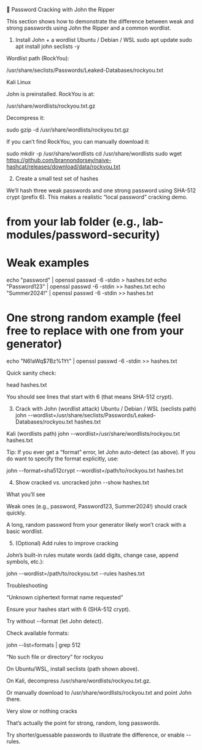 🔨 Password Cracking with John the Ripper

This section shows how to demonstrate the difference between weak and strong passwords using John the Ripper and a common wordlist.

1) Install John + a wordlist
Ubuntu / Debian / WSL
sudo apt update
sudo apt install john seclists -y


Wordlist path (RockYou):

/usr/share/seclists/Passwords/Leaked-Databases/rockyou.txt

Kali Linux

John is preinstalled. RockYou is at:

/usr/share/wordlists/rockyou.txt.gz


Decompress it:

sudo gzip -d /usr/share/wordlists/rockyou.txt.gz


If you can’t find RockYou, you can manually download it:

sudo mkdir -p /usr/share/wordlists
cd /usr/share/wordlists
sudo wget https://github.com/brannondorsey/naive-hashcat/releases/download/data/rockyou.txt

2) Create a small test set of hashes

We’ll hash three weak passwords and one strong password using SHA-512 crypt (prefix $6$). This makes a realistic “local password” cracking demo.

# from your lab folder (e.g., lab-modules/password-security)

# Weak examples
echo "password"      | openssl passwd -6 -stdin >  hashes.txt
echo "Password123"   | openssl passwd -6 -stdin >> hashes.txt
echo "Summer2024!"   | openssl passwd -6 -stdin >> hashes.txt

# One strong random example (feel free to replace with one from your generator)
echo "N6!aWq$7Bz%1Yt" | openssl passwd -6 -stdin >> hashes.txt


Quick sanity check:

head hashes.txt


You should see lines that start with $6$ (that means SHA-512 crypt).

3) Crack with John (wordlist attack)
Ubuntu / Debian / WSL (seclists path)
john --wordlist=/usr/share/seclists/Passwords/Leaked-Databases/rockyou.txt hashes.txt

Kali (wordlists path)
john --wordlist=/usr/share/wordlists/rockyou.txt hashes.txt


Tip: If you ever get a “format” error, let John auto-detect (as above).
If you do want to specify the format explicitly, use:

john --format=sha512crypt --wordlist=/path/to/rockyou.txt hashes.txt

4) Show cracked vs. uncracked
john --show hashes.txt


What you’ll see

Weak ones (e.g., password, Password123, Summer2024!) should crack quickly.

A long, random password from your generator likely won’t crack with a basic wordlist.

5) (Optional) Add rules to improve cracking

John’s built-in rules mutate words (add digits, change case, append symbols, etc.):

john --wordlist=/path/to/rockyou.txt --rules hashes.txt

Troubleshooting

“Unknown ciphertext format name requested”

Ensure your hashes start with $6$ (SHA-512 crypt).

Try without --format (let John detect).

Check available formats:

john --list=formats | grep 512


“No such file or directory” for rockyou

On Ubuntu/WSL, install seclists (path shown above).

On Kali, decompress /usr/share/wordlists/rockyou.txt.gz.

Or manually download to /usr/share/wordlists/rockyou.txt and point John there.

Very slow or nothing cracks

That’s actually the point for strong, random, long passwords.

Try shorter/guessable passwords to illustrate the difference, or enable --rules.
